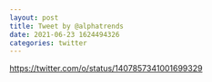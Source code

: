 ```yaml
--- 
layout: post 
title: Tweet by @alphatrends 
date: 2021-06-23 1624494326 
categories: twitter 
--- 
```

https://twitter.com/o/status/1407857341001699329
